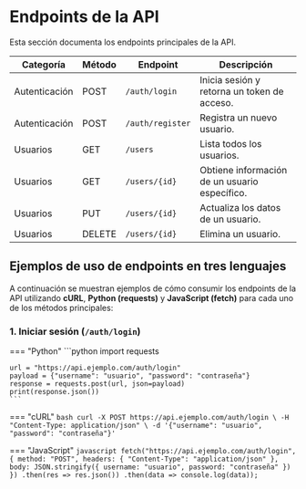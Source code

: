 # Endpoints de la API

Esta sección documenta los endpoints principales de la API.

| Categoría       | Método | Endpoint            | Descripción                                      |
|-----------------|--------|---------------------|--------------------------------------------------|
| Autenticación   | POST   | `/auth/login`       | Inicia sesión y retorna un token de acceso.      |
| Autenticación   | POST   | `/auth/register`    | Registra un nuevo usuario.                       |
| Usuarios        | GET    | `/users`            | Lista todos los usuarios.                        |
| Usuarios        | GET    | `/users/{id}`       | Obtiene información de un usuario específico.     |
| Usuarios        | PUT    | `/users/{id}`       | Actualiza los datos de un usuario.               |
| Usuarios        | DELETE | `/users/{id}`       | Elimina un usuario.                              |

## Ejemplos de uso de endpoints en tres lenguajes

A continuación se muestran ejemplos de cómo consumir los endpoints de la API utilizando **cURL**, **Python (requests)** y **JavaScript (fetch)** para cada uno de los métodos principales:

### 1. Iniciar sesión (`/auth/login`)

=== "Python"
    ```python
    import requests

    url = "https://api.ejemplo.com/auth/login"
    payload = {"username": "usuario", "password": "contraseña"}
    response = requests.post(url, json=payload)
    print(response.json())
    ```

=== "cURL"
    ```bash
    curl -X POST https://api.ejemplo.com/auth/login \
        -H "Content-Type: application/json" \
        -d '{"username": "usuario", "password": "contraseña"}'
    ```

=== "JavaScript"
    ```javascript
    fetch("https://api.ejemplo.com/auth/login", {
        method: "POST",
        headers: { "Content-Type": "application/json" },
        body: JSON.stringify({ username: "usuario", password: "contraseña" })
    })
        .then(res => res.json())
        .then(data => console.log(data));
    ```